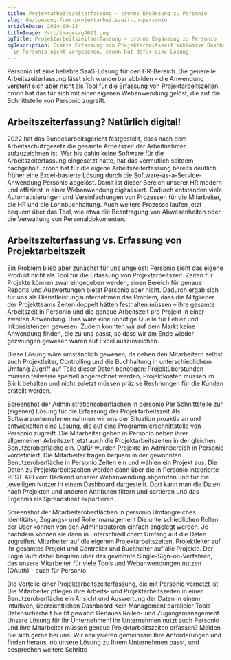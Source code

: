 ```yaml
---
title: Projektarbeitszeiterfassung – cronns Ergänzung zu Personio
slug: de/loesung-fuer-projektarbeitszeit-in-personio
articleDate: 2024-09-13
titleImage: /src/images/g4611.png
ogTitle: Projektarbeitszeitserfassung – cronns Ergänzung zu Personio
ogDescription: Exakte Erfassung von Projektarbeitszeit inklusive Dashboards ist
  in Personio nicht vorgesehen. cronn hat dafür eine Lösung!
---
```

Personio ist eine beliebte SaaS-Lösung für den HR-Bereich. Die generelle Arbeitszeiterfassung lässt sich wunderbar abbilden – die Anwendung versteht sich aber nicht als Tool für die Erfassung von Projektarbeitszeiten. cronn hat das für sich mit einer eigenen Webanwendung gelöst, die auf die Schnittstelle von Personio zugreift.

## Arbeitszeiterfassung? Natürlich digital!

2022 hat das Bundesarbeitsgericht festgestellt, dass nach dem Arbeitsschutzgesetz die gesamte Arbeitszeit der Arbeitnehmer aufzuzeichnen ist. Wer bis dahin keine Software für die Arbeitszeiterfassung eingesetzt hatte, hat das vermutlich seitdem nachgeholt. cronn hat für die eigene Arbeitszeiterfassung bereits deutlich früher eine Excel-basierte Lösung durch die Software-as-a-Service-Anwendung Personio abgelöst. Damit ist dieser Bereich unserer HR modern und effizient in einer Webanwendung digitalisiert. Dadurch entstanden viele Automatisierungen und Vereinfachungen von Prozessen für die Mitarbeiter, die HR und die Lohnbuchhaltung. Auch weitere Prozesse laufen jetzt bequem über das Tool, wie etwa die Beantragung von Abwesenheiten oder die Verwaltung von Personaldokumenten.

## Arbeitszeiterfassung vs. Erfassung von Projektarbeitszeit
Ein Problem blieb aber zunächst für uns ungelöst: Personio sieht das eigene Produkt nicht als Tool für die Erfassung von Projektarbeitszeit. Zeiten für Projekte können zwar eingegeben werden, einen Bereich für genaue Reports und Auswertungen bietet Personio aber nicht. Dadurch ergab sich für uns als Dienstleistungsunternehmen das Problem, dass die Mitglieder der Projektteams Zeiten doppelt hätten festhalten müssen – ihre gesamte Arbeitszeit in Personio und die genaue Arbeitszeit pro Projekt in einer zweiten Anwendung. Dies wäre eine unnötige Quelle für Fehler und Inkonsistenzen gewesen. Zudem konnten wir auf dem Markt keine Anwendung finden, die zu uns passt, so dass wir am Ende wieder gezwungen gewesen wären auf Excel auszuweichen.

Diese Lösung wäre umständlich gewesen, da neben den Mitarbeitern selbst auch Projektleiter, Controlling und die Buchhaltung in unterschiedlichem Umfang Zugriff auf Teile dieser Daten benötigen: Projektüberstunden müssen teilweise speziell abgerechnet werden, Projektkosten müssen im Blick behalten und nicht zuletzt müssen präzise Rechnungen für die Kunden erstellt werden.

Screenshot der Administrationsoberflächen in personio
Per Schnittstelle zur (eigenen) Lösung für die Erfassung der Projektarbeitszeit
Als Softwareunternehmen nahmen wir uns der Situation proaktiv an und entwickelten eine Lösung, die auf eine Programmierschnittstelle von Personio zugreift. Die Mitarbeiter geben in Personio neben ihrer allgemeinen Arbeitszeit jetzt auch die Projektarbeitszeiten in der gleichen Benutzeroberfläche ein. Dafür wurden Projekte im Adminbereich in Personio vordefiniert. Die Mitarbeiter tragen bequem in der gewohnten Benutzeroberfläche in Personio Zeiten ein und wählen ein Projekt aus. Die Daten zu Projektarbeitszeiten werden dann über die in Personio integrierte REST-API vom Backend unserer Webanwendung abgerufen und für die jeweiligen Nutzer in einem Dashboard dargestellt. Dort kann man die Daten nach Projekten und anderen Attributen filtern und sortieren und das Ergebnis als Spreadsheet exportieren.

Screenshot der Mitarbeiteroberflächen in personio
Umfangreiches Identitäts-, Zugangs- und Rollenmanagement
Die unterschiedlichen Rollen der User können von den Administratoren einfach angelegt werden. Je nachdem können sie dann in unterschiedlichem Umfang auf die Daten zugreifen. Mitarbeiter auf die eigenen Projektarbeitszeiten, Projektleiter auf ihr gesamtes Projekt und Controller und Buchhalter auf alle Projekte. Der Login läuft dabei bequem über das gewohnte Single-Sign-on-Verfahren, das unsere Mitarbeiter für viele Tools und Webanwendungen nutzen (OAuth) – auch für Personio.

Die Vorteile einer Projektarbeitszeiterfassung, die mit Personio vernetzt ist
Die Mitarbeiter pflegen ihre Arbeits- und Projektarbeitszeiten in einer Benutzeroberfläche ein
Ansicht und Auswertung der Daten in einem intuitiven, übersichtlichen Dashboard
Kein Management paralleler Tools
Datensicherheit bleibt gewahrt
Genaues Rollen- und Zugangsmanagement
Unsere Lösung für Ihr Unternehmen!
Ihr Unternehmen nutzt auch Personio und Ihre Mitarbeiter müssen genaue Projektarbeitszeiten erfassen? Melden Sie sich gerne bei uns. Wir analysieren gemeinsam Ihre Anforderungen und finden heraus, ob unsere Lösung zu Ihrem Unternehmen passt, und besprechen weitere Schritte
